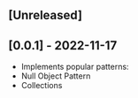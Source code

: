 ## [Unreleased]

## [0.0.1] - 2022-11-17

- Implements popular patterns:
- Null Object Pattern
- Collections
